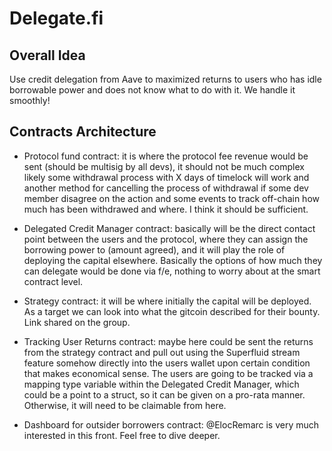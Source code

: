 # Delegate.fi

## Overall Idea
Use credit delegation from Aave to maximized returns to users who has idle borrowable power and does not know what to do with it. We handle it smoothly!

## Contracts Architecture

- Protocol fund contract: it is where the protocol fee revenue would be sent (should be multisig by all devs), it should not be much complex likely some withdrawal process with X days of timelock will work and another method for cancelling the process of withdrawal if some dev member disagree on the action and some events to track off-chain how much has been withdrawed and where. I think it should be sufficient.

- Delegated Credit Manager contract: basically will be the direct contact point between the users and the protocol, where they can assign the borrowing power to (amount agreed), and it will play the role of deploying the capital elsewhere. Basically the options of how much they can delegate would be done via f/e, nothing to worry about at the smart contract level.

- Strategy contract: it will be where initially the capital will be deployed. As a target we can look into what the gitcoin described for their bounty. Link shared on the group.

- Tracking User Returns contract: maybe here could be sent the returns from the strategy contract and pull out using the Superfluid stream feature somehow directly into the users wallet upon certain condition that makes economical sense. The users are going to be tracked via a mapping type variable within the Delegated Credit Manager, which could be a point to a struct, so it can be given on a pro-rata manner. Otherwise, it will need to be claimable from here.

- Dashboard for outsider borrowers contract: @ElocRemarc is very much interested in this front. Feel free to dive deeper.